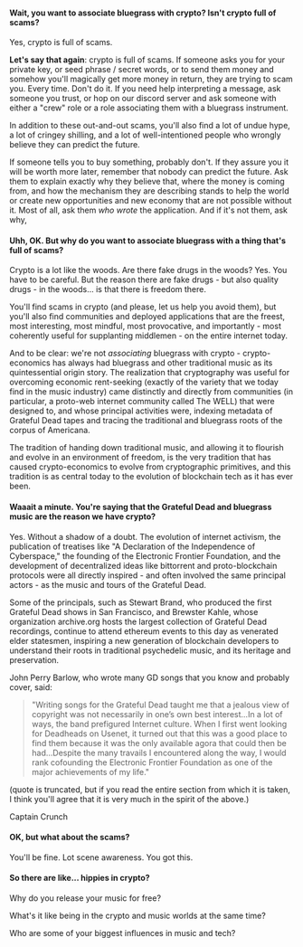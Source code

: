 #### Wait, you want to associate bluegrass with crypto?  Isn't crypto full of scams?

Yes, crypto is full of scams.

**Let's say that again**: crypto is full of scams.  If someone asks you for your private key, or seed phrase / secret words, or to send them money and somehow you'll magically get more money in return, they are trying to scam you.  Every time.  Don't do it.  If you need help interpreting a message, ask someone you trust, or hop on our discord server and ask someone with either a "crew" role or a role associating them with a bluegrass instrument.

In addition to these out-and-out scams, you'll also find a lot of undue hype, a lot of cringey shilling, and a lot of well-intentioned people who wrongly believe they can predict the future.

If someone tells you to buy something, probably don't.  If they assure you it will be worth more later, remember that nobody can predict the future.  Ask them to explain exactly why they believe that, where the money is coming from, and how the mechanism they are describing stands to help the world or create new opportunities and new economy that are not possible without it.  Most of all, ask them _who wrote_ the application.  And if it's not them, ask why,

#### Uhh, OK.  But why do you want to associate bluegrass with a thing that's full of scams?

Crypto is a lot like the woods.  Are there fake drugs in the woods?  Yes.  You have to be careful.  But the reason there are fake drugs - but also quality drugs - in the woods... is that there is freedom there.  

You'll find scams in crypto (and please, let us help you avoid them), but you'll also find communities and deployed applications that are the freest, most interesting, most mindful, most provocative, and importantly - most coherently useful for supplanting middlemen - on the entire internet today.

And to be clear: we're not _associating_ bluegrass with crypto - crypto-economics has always had bluegrass and other traditional music as its quintessential origin story.  The realization that cryptography was useful for overcoming economic rent-seeking (exactly of the variety that we today find in the music industry) came distinctly and directly from communities (in particular, a proto-web internet community called The WELL) that were designed to, and whose principal activities were, indexing metadata of Grateful Dead tapes and tracing the traditional and bluegrass roots of the corpus of Americana.

The tradition of handing down traditional music, and allowing it to flourish and evolve in an environment of freedom, is the very tradition that has caused crypto-economics to evolve from cryptographic primitives, and this tradition is as central today to the evolution of blockchain tech as it has ever been.

#### Waaait a minute.  You're saying that the Grateful Dead and bluegrass music are the reason we have crypto?

Yes.  Without a shadow of a doubt.  The evolution of internet activism, the publication of treatises like "A Declaration of the Independence of Cyberspace," the founding of the Electronic Frontier Foundation, and the development of decentralized ideas like bittorrent and proto-blockchain protocols were all directly inspired - and often involved the same principal actors - as the music and tours of the Grateful Dead.

Some of the principals, such as Stewart Brand, who produced the first Grateful Dead shows in San Francisco, and Brewster Kahle, whose organization archive.org hosts the largest collection of Grateful Dead recordings, continue to attend ethereum events to this day as venerated elder statesmen, inspiring a new generation of blockchain developers to understand their roots in traditional psychedelic music, and its heritage and preservation.

John Perry Barlow, who wrote many GD songs that you know and probably cover, said:

> "Writing songs for the Grateful Dead taught me that a jealous view of copyright was not necessarily in one’s own best interest...In a lot of ways, the band prefigured Internet culture. When I first went looking for Deadheads on Usenet, it turned out that this was a good place to find them because it was the only available agora that could then be had...Despite the many travails I encountered along the way, I would rank cofounding the Electronic Frontier Foundation as one of the major achievements of my life."
> 
(quote is truncated, but if you read the entire section from which it is taken, I think you'll agree that it is very much in the spirit of the above.)

Captain Crunch

#### OK, but what about the scams?

You'll be fine.  Lot scene awareness.  You got this.

#### So there are like... hippies in crypto?

Why do you release your music for free?

What's it like being in the crypto and music worlds at the same time?

Who are some of your biggest influences in music and tech?

